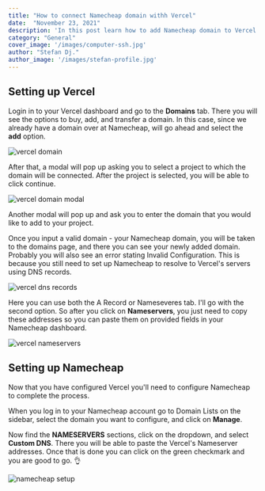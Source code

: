 ```yaml
---
title: "How to connect Namecheap domain withh Vercel"
date:  "November 23, 2021"
description: 'In this post learn how to add Namecheap domain to Vercel'
category: "General"
cover_image: '/images/computer-ssh.jpg'
author: "Stefan Dj."
author_image: '/images/stefan-profile.jpg'
---
```


## Setting up Vercel

Login in to your Vercel dashboard and go to the **Domains** tab. There you will see the options to buy, add, and transfer a domain. In this case, since we already have a domain over at Namecheap, will go ahead and select the **add** option. 

![vercel domain](/images/domain-post/1-vercel.png)

After that, a modal will pop up asking you to select a project to which the domain will be connected. After the project is selected, you will be able to click continue. 

![vercel domain modal](/images/domain-post/2-vercel.png)

Another modal will pop up and ask you to enter the domain that you would like to add to your project. 

Once you input a valid domain - your Namecheap domain, you will be taken to the domains page, and there you can see your newly added domain. Probably you will also see an error stating Invalid Configuration. This is because you still need to set up Namecheap to resolve to Vercel's servers using DNS records.

![vercel dns records](/images/domain-post/3-vercel.png)

Here you can use both the A Record or Nameseveres tab. I'll go with the second option. So after you click on **Nameservers**, you just need to copy these addresses so you can paste them on provided fields in your Namecheap dashboard.

![vercel nameservers](/images/domain-post/4-vercel.png)


## Setting up Namecheap

Now that you have configured Vercel you'll need to configure Namecheap to complete the process.

When you log in to your Namecheap account go to Domain Lists on the sidebar, select the domain you want to configure, and click on **Manage**.

Now find the **NAMESERVERS** sections, click on the dropdown, and select **Custom DNS**. There you will be able to paste the Vercel's Nameserver addresses. Once that is done you can click on the green checkmark and you are good to go. 👌 

![namecheap setup](/images/domain-post/5-namecheap.png)